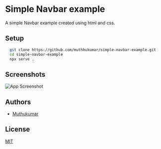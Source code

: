 # Simple Navbar example

A simple Navbar example created using html and css.

## Setup


```bash
  git clone https://github.com/muthhukumar/simple-navbar-example.git
  cd simple-navbar-example
  npx serve .
```
    
## Screenshots

![App Screenshot](https://user-images.githubusercontent.com/63153493/125192389-3abd7080-e265-11eb-82ea-5de92896ae0f.png)

  
## Authors

- [Muthukumar](https://www.github.com/muthhukumar)

  
## License

[MIT](https://github.com/muthhukumar/simple-navbar-example/blob/main/LICENSE)

  
